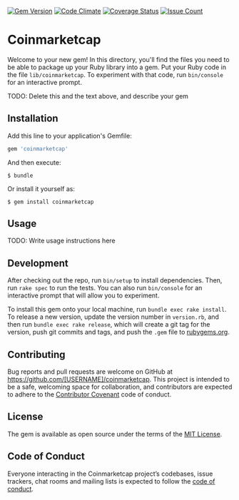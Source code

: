 [![Gem Version](https://badge.fury.io/rb/coinmarketcap.svg)](https://badge.fury.io/rb/coinmarketcap) [![Code Climate](https://codeclimate.com/github/ankitsamarthya/coinmarketcap/badges/gpa.svg)](https://codeclimate.com/github/ankitsamarthya/coinmarketcap) [![Coverage Status](https://coveralls.io/repos/github/ankitsamarthya/coinmarketcap/badge.svg?branch=master)](https://coveralls.io/github/ankitsamarthya/coinmarketcap?branch=master) [![Issue Count](https://codeclimate.com/github/ankitsamarthya/coinmarketcap/badges/issue_count.svg)](https://codeclimate.com/github/ankitsamarthya/coinmarketcap)

# Coinmarketcap

Welcome to your new gem! In this directory, you'll find the files you need to be able to package up your Ruby library into a gem. Put your Ruby code in the file `lib/coinmarketcap`. To experiment with that code, run `bin/console` for an interactive prompt.

TODO: Delete this and the text above, and describe your gem

## Installation

Add this line to your application's Gemfile:

```ruby
gem 'coinmarketcap'
```

And then execute:

    $ bundle

Or install it yourself as:

    $ gem install coinmarketcap

## Usage

TODO: Write usage instructions here

## Development

After checking out the repo, run `bin/setup` to install dependencies. Then, run `rake spec` to run the tests. You can also run `bin/console` for an interactive prompt that will allow you to experiment.

To install this gem onto your local machine, run `bundle exec rake install`. To release a new version, update the version number in `version.rb`, and then run `bundle exec rake release`, which will create a git tag for the version, push git commits and tags, and push the `.gem` file to [rubygems.org](https://rubygems.org).

## Contributing

Bug reports and pull requests are welcome on GitHub at https://github.com/[USERNAME]/coinmarketcap. This project is intended to be a safe, welcoming space for collaboration, and contributors are expected to adhere to the [Contributor Covenant](http://contributor-covenant.org) code of conduct.

## License

The gem is available as open source under the terms of the [MIT License](http://opensource.org/licenses/MIT).

## Code of Conduct

Everyone interacting in the Coinmarketcap project’s codebases, issue trackers, chat rooms and mailing lists is expected to follow the [code of conduct](https://github.com/[USERNAME]/coinmarketcap/blob/master/CODE_OF_CONDUCT.md).
